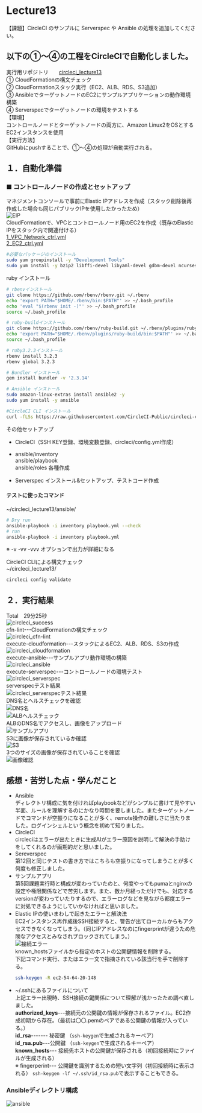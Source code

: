 # Lecture13
【課題】CircleCI のサンプルに Serverspec や Ansible の処理を追加してください。  
## 以下の①～④の工程をCircleCIで自動化しました。  
実行用リポジトリ　　[circleci_lecture13](https://github.com/taemimizukura/circleci_lecture13)  
① CloudFormationの構文チェック  
② CloudFormationスタック実行（EC2、ALB、RDS、S3追加）  
③ AnsibleでターゲットノードのEC2にサンプルアプリケーションの動作環境構築   
④ Serverspecでターゲットノードの環境をテストする  
【環境】  
コントロールノードとターゲットノードの両方に、Amazon Linux2をOSとするEC2インスタンスを使用  
【実行方法】  
GitHubにpushすることで、①～④の処理が自動実行される。
## １．自動化準備
### ■ コントロールノードの作成とセットアップ
マネジメントコンソールで事前にElastic IPアドレスを作成（スタック削除後再作成した場合も同じパブリックIPを使用したかったため）  
![EIP](image/lecture13/img-00.png)  
CloudFormationで、VPCとコントロールノード用のEC2を作成（既存のElastic IPをスタック内で関連付ける）  
[1_VPC_Network_ctrl.yml](https://github.com/taemimizukura/circleci_lecture13/blob/lec13/cloudformation/1_VPC_Network_ctrl.yml "共用VPC")  
[2_EC2_ctrl.yml](https://github.com/taemimizukura/circleci_lecture13/blob/lec13/cloudformation/3_EC2_target.yml "コントロールノード用EC2")  

```bash
#必要なパッケージのインストール
sudo yum groupinstall -y "Development Tools" 
sudo yum install -y bzip2 libffi-devel libyaml-devel gdbm-devel ncurses-devel curl unzip

```
ruby インストール  
```bash
# rbenvインストール
git clone https://github.com/rbenv/rbenv.git ~/.rbenv
echo 'export PATH="$HOME/.rbenv/bin:$PATH"' >> ~/.bash_profile
echo 'eval "$(rbenv init -)"' >> ~/.bash_profile
source ~/.bash_profile

# ruby-buildインストール
git clone https://github.com/rbenv/ruby-build.git ~/.rbenv/plugins/ruby-build
echo 'export PATH="$HOME/.rbenv/plugins/ruby-build/bin:$PATH"' >> ~/.bash_profile
source ~/.bash_profile

# ruby3.2.3インストール
rbenv install 3.2.3
rbenv global 3.2.3
```
```bash
# Bundler インストール  
gem install bundler -v '2.3.14'
```
```bash
# Ansible インストール  
sudo amazon-linux-extras install ansible2 -y 
sudo yum install -y ansible
``` 
```bash
#CircleCI CLI インストール
curl -fLSs https://raw.githubusercontent.com/CircleCI-Public/circleci-cli/master/install.sh | sudo bash
``` 
その他セットアップ
- CircleCI（SSH KEY登録、環境変数登録、circleci/config.yml作成）
- ansible/inventory  
  ansible/playbook  
  ansible/roles 
  各種作成  

- Serverspec インストール&セットアップ、テストコード作成
#### テストに使ったコマンド 
~/circleci_lecture13/ansible/  
  
```bash
# Dry run
ansible-playbook -i inventory playbook.yml --check
# run
ansible-playbook -i inventory playbook.yml
```
※ -v -vv -vvv オプションで出力が詳細になる  

CircleCI CLIによる構文チェック  
~/circleci_lecture13/  
```bash
circleci config validate
```
## ２．実行結果
Total　29分25秒  
![circleci_success](image/lecture13/img-03.png)  
cfn-lint---CloudFormationの構文チェック  
![circleci_cfn-lint](image/lecture13/img-04.png)  
execute-cloudformation---スタックによるEC2、ALB、RDS、S3の作成  
![circleci_cloudformation](image/lecture13/img-05.png)  
execute-ansible---サンプルアプリ動作環境の構築  
![circleci_ansible](image/lecture13/img-06.png)  
execute-serverspec---コントロールノードの環境テスト  
![circleci_serverspec](image/lecture13/img-07.png)  
serverspecテスト結果  
![circleci_serverspecテスト結果](image/lecture13/img-08.png)  
DNS名とヘルスチェックを確認  
![DNS名](image/lecture13/img-08-1.png)  
![ALBヘルスチェック](image/lecture13/img-09.png)  
ALBのDNS名でアクセスし、画像をアップロード  
![サンプルアプリ](image/lecture13/img-10.png)  
S3に画像が保存されているか確認  
![S3](image/lecture13/img-11.png)  
3つのサイズの画像が保存されていることを確認  
![画像確認](image/lecture13/img-12.png)  

## 感想・苦労した点・学んだこと
- Ansible  
ディレクトリ構成に気を付ければplaybookなどがシンプルに書けて見やすい半面、ルールを理解するのにかなり時間を要しました。またターゲットノードでコマンドが空振りになることが多く、remote操作の難しさに当たりました。ログインシェルという概念を初めて知りました。
- CircleCI  
circleciはエラーが出たときに生成AIがエラー原因を説明して解決の手助けをしてくれるのが画期的だと思いました。
- Sereverspec  
第12回と同じテストの書き方ではこちらも空振りになってしまうことが多く何度も修正しました。
- サンプルアプリ  
第5回課題実行時と構成が変わっていたのと、何度やってもpumaとnginxの設定や権限関係などで苦労します。また、数か月経っただけでも、対応するversionが変わっていたりするので、エラーログなどを見ながら都度エラーに対処できるようにしていかなければと思いました。
- Elastic IPの使いまわしで起きたエラーと解決法  
EC2インスタンス再作成後SSH接続すると、警告が出てローカルからもアクセスできなくなってしまう。（同じIPアドレスなのにfingerprintが違うため危険なアクセスとみなされブロックされてしまう。）  
![接続エラー](image/lecture13/img-02.png)  
known_hostsファイルから指定のホストの公開鍵情報を削除する。  
下記コマンド実行、またはエラー文で指摘されている該当行を手で削除する。
    ```bash
    ssh-keygen -R ec2-54-64-20-148
    ``` 
- ~/.sshにあるファイルについて  
上記エラー出現時、SSH接続の鍵関係について理解が浅かったため調べ直しました。   
**authorized_keys**---接続元の公開鍵の情報が保存されるファイル。EC2作成初期から存在。（最初は〇〇.pemのペアである公開鍵の情報が入っている。）  
**id_rsa**------- 秘密鍵        （`ssh-keygen`で生成されるキーペア）  
**id_rsa.pub**---公開鍵   （`ssh-keygen`で生成されるキーペア）  
**known_hosts**--- 接続先ホストの公開鍵が保存される（初回接続時にファイルが生成される）  
※ fingerperint--- 公開鍵を識別するための短い文字列（初回接続時に表示される）
```ssh-keygen -lf ~/.ssh/id_rsa.pub```で表示することもできる。

### Ansibleディレクトリ構成  
![ansible](image/lecture13/img-01.png)  


